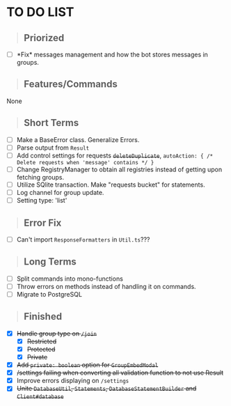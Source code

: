 # **TO DO LIST**

> ## **Priorized**
- [ ] \*Fix\* messages management and how the bot stores messages in groups.

> ## **Features/Commands**
  
None
> ## **Short Terms**
- [ ] Make a BaseError class. Generalize Errors.
- [ ] Parse output from `Result`
- [ ] Add control settings for requests ~~`deleteDuplicate`~~, `autoAction: { /* Delete requests when 'message' contains */ }`
- [ ] Change RegistryManager to obtain all registries instead of getting upon fetching groups.
- [ ] Utilize SQlite transaction. Make "requests bucket" for statements.
- [ ] Log channel for group update.
- [ ] Setting type: 'list'

> ## **Error Fix**
- [ ] Can't import `ResponseFormatters` in `Util.ts`???


> ## **Long Terms**
- [ ] Split commands into mono-functions
- [ ] Throw errors on methods instead of handling it on commands.
- [ ] Migrate to PostgreSQL

> ## **Finished**
- [x] ~~Handle group type on `/join`~~
  - [x] ~~Restricted~~
  - [x] ~~Protected~~
  - [x] ~~Private~~
- [x] ~~Add `private: boolean` option for `GroupEmbedModal`~~
- [x] ~~/settings failing when converting all validation function to not use Result~~
- [x] Improve errors displaying on `/settings`
- [x] ~~Unite `DatabaseUtil`, `Statements`, `DatabaseStatementBuilder` and `Client#database`~~